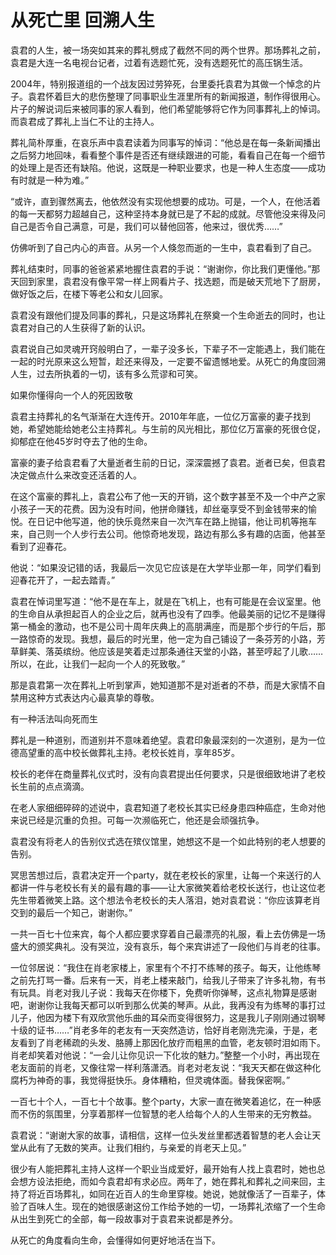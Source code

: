 # 从死亡里 回溯人生

袁君的人生，被一场突如其来的葬礼劈成了截然不同的两个世界。那场葬礼之前，袁君是大连一名电视台记者，过着有选题忙死，没有选题死忙的高压锅生活。 

2004年，特别报道组的一个战友因过劳猝死，台里委托袁君为其做一个悼念的片子。袁君怀着巨大的悲伤整理了同事职业生涯里所有的新闻报道，制作得很用心。片子的解说词后来被同事的家人看到，他们希望能够将它作为同事葬礼上的悼词。而袁君成了葬礼上当仁不让的主持人。 

葬礼简朴厚重，在哀乐声中袁君读着为同事写的悼词：“他总是在每一条新闻播出之后努力地回味，看看整个事件是否还有继续跟进的可能，看看自己在每一个细节的处理上是否还有缺陷。他说，这既是一种职业要求，也是一种人生态度——成功有时就是一种为难。” 

“或许，直到骤然离去，他依然没有实现他想要的成功。可是，一个人，在他活着的每一天都努力超越自己，这种坚持本身就已是了不起的成就。尽管他没来得及问自己是否令自己满意，可是，我们可以替他回答，他来过，很优秀……” 

仿佛听到了自己内心的声音。从另一个人倏忽而逝的一生中，袁君看到了自己。 

葬礼结束时，同事的爸爸紧紧地握住袁君的手说：“谢谢你，你比我们更懂他。”那天回到家里，袁君没有像平常一样上网看片子、找选题，而是破天荒地下了厨房，做好饭之后，在楼下等老公和女儿回家。 

袁君没有跟他们提及同事的葬礼，只是这场葬礼在祭奠一个生命逝去的同时，也让袁君对自己的人生获得了新的认识。 

袁君说自己如灵魂开窍般明白了，一辈子没多长，下辈子不一定能遇上，我们能在一起的时光原来这么短暂，趁还来得及，一定要不留遗憾地爱。从死亡的角度回溯人生，过去所执着的一切，该有多么荒谬和可笑。 

如果你懂得向一个人的死因致敬 

袁君主持葬礼的名气渐渐在大连传开。2010年年底，一位亿万富豪的妻子找到她，希望她能给她老公主持葬礼。与生前的风光相比，那位亿万富豪的死很仓促，抑郁症在他45岁时夺去了他的生命。 

富豪的妻子给袁君看了大量逝者生前的日记，深深震撼了袁君。逝者已矣，但袁君决定做点什么来改变还活着的人。 

在这个富豪的葬礼上，袁君公布了他一天的开销，这个数字甚至不及一个中产之家小孩子一天的花费。因为没有时间，他拼命赚钱，却丝毫享受不到金钱带来的愉悦。在日记中他写道，他的快乐竟然来自一次汽车在路上抛锚，他让司机等拖车来，自己则一个人步行去公司。他惊奇地发现，路边有那么多有趣的店面，他甚至看到了迎春花。 

他说：“如果没记错的话，我最后一次见它应该是在大学毕业那一年，同学们看到迎春花开了，一起去踏青。” 

袁君在悼词里写道：“他不是在车上，就是在飞机上，也有可能是在会议室里。他的生命自从承担起百人的企业之后，就再也没有了四季。他最美丽的记忆不是赚得第一桶金的激动，也不是公司十周年庆典上的高朋满座，而是那个步行的午后，那一路惊奇的发现。我想，最后的时光里，他一定为自己铺设了一条芬芳的小路，芳草鲜美、落英缤纷。他应该是笑着走过那条通往天堂的小路，甚至哼起了儿歌……所以，在此，让我们一起向一个人的死致敬。” 

那是袁君第一次在葬礼上听到掌声，她知道那不是对逝者的不恭，而是大家情不自禁用这种方式表达内心最真挚的尊敬。 

有一种活法叫向死而生 

葬礼是一种道别，而道别并不意味着绝望。袁君印象最深刻的一次道别，是为一位德高望重的高中校长做葬礼主持。老校长姓肖，享年85岁。 

校长的老伴在商量葬礼仪式时，没有向袁君提出任何要求，只是很细致地讲了老校长生前的点点滴滴。 

在老人家细细碎碎的述说中，袁君知道了老校长其实已经身患四种癌症，生命对他来说已经是沉重的负担。可每一次濒临死亡，他还是会顽强抗争。 

袁君没有将老人的告别仪式选在殡仪馆里，她想这不是一个如此特别的老人想要的告别。 

冥思苦想过后，袁君决定开一个party，就在老校长的家里，让每一个来送行的人都讲一件与老校长有关的最有趣的事——让大家微笑着给老校长送行，也让这位老先生带着微笑上路。这个想法令老校长的夫人落泪，她对袁君说：“你应该算老肖交到的最后一个知己，谢谢你。” 

一共一百七十位来宾，每个人都应要求穿着自己最漂亮的礼服，看上去仿佛是一场盛大的颁奖典礼。没有哭泣，没有哀乐，每个来宾讲述了一段他们与肖老的往事。 

一位邻居说：“我住在肖老家楼上，家里有个不打不练琴的孩子。每天，让他练琴之前先打骂一番。后来有一天，肖老上楼来敲门，给我儿子带来了许多礼物，有书有玩具。肖老对我儿子说：我每天在你楼下，免费听你弹琴，这点礼物算是感谢吧，谢谢你让我每天都可以听到那么优美的琴声。从此，我再没有为练琴的事打过儿子，他因为楼下有双欣赏他乐曲的耳朵而变得很努力，这是我儿子刚刚通过钢琴十级的证书……”肖老多年的老友有一天突然造访，恰好肖老刚洗完澡，于是，老友看到了肖老稀疏的头发、胳膊上那因化放疗而粗黑的血管，老友顿时泪如雨下。肖老却笑着对他说：“一会儿让你见识一下化妆的魅力。”整整一个小时，再出现在老友面前的肖老，又像往常一样利落潇洒。肖老对老友说：“我天天都在做这种化腐朽为神奇的事，我觉得挺快乐。身体糟粕，但灵魂体面。替我保密啊。” 

一百七十个人，一百七十个故事。整个party，大家一直在微笑着追忆，在一种感而不伤的氛围里，分享着那样一位智慧的老人给每个人的人生带来的无穷教益。 

袁君说：“谢谢大家的故事，请相信，这样一位头发丝里都透着智慧的老人会让天堂从此有了无数的笑声。让我们相约，与亲爱的肖老天上见。” 

很少有人能把葬礼主持人这样一个职业当成爱好，最开始有人找上袁君时，她也总会想方设法拒绝，而如今袁君却有求必应。两年了，她在葬礼和葬礼之间来回，主持了将近百场葬礼，如同在近百人的生命里穿梭。她说，她就像活了一百辈子，体验了百味人生。现在的她很感谢这份工作给予她的一切，一场葬礼浓缩了一个生命从出生到死亡的全部，每一段故事对于袁君来说都是养分。 

从死亡的角度看向生命，会懂得如何更好地活在当下。